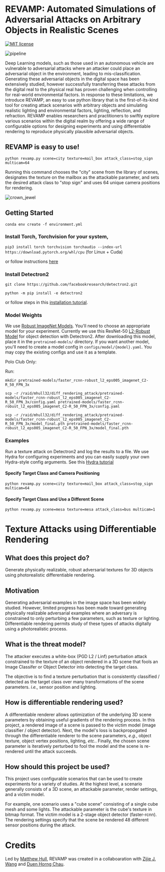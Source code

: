 # REVAMP: Automated Simulations of Adversarial Attacks on Arbitrary Objects in Realistic Scenes
[![MIT license](http://img.shields.io/badge/license-MIT-brightgreen.svg)](http://opensource.org/licenses/MIT)
<!-- [![arXiv](https://img.shields.io/badge/arXiv-2110.11227-b3131b.svg)](https://arxiv.org/abs/2110.11227) -->
![pipeline](https://github.com/matthewdhull/diff_rendering_attack/assets/683979/54d44775-15ae-4d0b-804e-0fe13a2d94fe)

Deep Learning models, such as those used in an autonomous vehicle are vulnerable to adversarial attacks where an attacker could place an adversarial object in the environment, leading to mis-classification. Generating these adversarial objects in the digital space has been extensively studied, however successfully transferring these attacks from the digital real to the physical real has proven challenging when controlling for real-world environmental factors. In response to these limitations, we introduce REVAMP, an easy to use python library that is the first-of-its-kind tool for creating attack scenarios with arbitrary objects and simulating realistic lighting and environmental factors, lighting, reflection, and refraction. REVAMP enables researchers and practitioners to swiftly explore various scenarios within the digital realm by offering a wide range of configurable options for designing experiments and using differentiable rendering to reproduce physically plausible adversarial objects.

## REVAMP is easy to use!  
`python revamp.py scene=city texture=mail_box attack_class=stop_sign multicam=64`

Running this command chooses the "city" scene from the library of scenes, designates the texture on the mailbox as the attackable parameter, and sets the desired attack class to "stop sign" and uses 64 unique camera positions for rendering.


![crown_jewel](https://github.com/matthewdhull/diff_rendering_attack/assets/683979/95dc6b8e-a948-4989-b3da-951e94ad4c72)

## Getting Started

`conda env create -f environment.yml`

### Install Torch, Torchvision for your system, 

`pip3 install torch torchvision torchaudio --index-url https://download.pytorch.org/whl/cpu` (for Linux + Cuda)

or follow instructions [here](https://pytorch.org/get-started/locally/)

### Install Detectron2

`git clone https://github.com/facebookresearch/detectron2.git`

`python -m pip install -e detectron2`

or follow steps in this [installation tutorial](https://detectron2.readthedocs.io/en/latest/tutorials/install.html).


### Model Weights

We use [Robust ImageNet Models](https://huggingface.co/madrylab/robust-imagenet-models). You'll need to choose an appropriate model for your experiment. Currently we use this ResNet-50 [L2-Robust Model](https://huggingface.co/madrylab/robust-imagenet-models/resolve/main/resnet50_l2_eps0.05.ckpt) for object detection with Detectron2. After downloading this model, place it in the `pretrained-models/` directory.  If you want another model, you'll need to create a model config in `configs/model/{model}.yaml`. You may copy the existing configs and use it as a template.

Polo Club Only:

Run:
```
mkdir pretrained-models/faster_rcnn-robust_l2_eps005_imagenet_C2-R_50_FPN_3x

scp -r /raid/mhull32/diff_rendering_attack/pretrained-models/faster_rcnn-robust_l2_eps005_imagenet_C2-R_50_FPN_3x/config.yaml pretrained-models/faster_rcnn-robust_l2_eps005_imagenet_C2-R_50_FPN_3x/config.yaml

scp -r /raid/mhull32/diff_rendering_attack/pretrained-models/faster_rcnn-robust_l2_eps005_imagenet_C2-R_50_FPN_3x/model_final.pth pretrained-models/faster_rcnn-robust_l2_eps005_imagenet_C2-R_50_FPN_3x/model_final.pth
```

### Examples
Run a texture attack on Detectron2 and log the results to a file.  We use Hydra for configuring experiments and you can easily supply your own Hydra-style config arguments. See this [Hydra tutorial](https://hydra.cc/docs/tutorials/basic/your_first_app/simple_cli/)

#### Specify Target Class and Camera Positioning
`python revamp.py scene=city texture=mail_box attack_class=stop_sign multicam=64`

#### Specify Target Class and Use a Different Scene
`python revamp.py scene=mesa texture=mesa attack_class=bus multicam=1`

# Texture Attacks using Differentiable Rendering

## What does this project do?  
Generate physically realizable, robust adversarial textures for 3D objects using photorealistic differentiable rendering. 

## Motivation
Generating adversarial examples in the image space has been widely studied.  However, limited progress has been made toward generating physically realizable adversarial examples where an adversary is constrained to only perturbing a few parameters, such as texture or lighting.  Differentiable rendering permits study of these types of attacks digitally using a photorealistic process.  

## What is the threat model?
The attacker executes a white-box (PGD L2 / Linf) perturbation attack constrained to the texture of an object rendered in a 3D scene that fools an Image Classifer or Object Detector into detecting the target class. 

The objective is to find a texture perturbation that is consistently classified / detected as the target class over many transformations of the scene parameters. _i.e.,_ sensor position and lighting. 

## How is differentiable rendering used?

A differentiable renderer allows optimization of the underlying 3D scene parameters by obtaining useful gradients of the rendering process. In this project, a rendered image of a scene is passed to the victim model (image classifier / object detector). Next, the model's loss is backpropogated through the differentiable renderer to the scene parameters, _e.g._, object texture, object vertex positions, lighting, _etc._. Finally, the chosen scene parameter is iteratively perturbed to fool the model and the scene is re-rendered until the attack succeeds. 

## How should this project be used?
This project uses configurable scenarios that can be used to create experiments for a variety of studies.  At the highest level, a scenario generally consists of a 3D scene, an attackable parameter, render settings, and a victim model.  

For example, one scenario uses a "cube scene" consisting of a single cube mesh and some lights.  The attackable parameter is the cube's texture in bitmap format. The victim model is a 2-stage object detector (faster-rcnn).  The rendering settings specify that the scene be rendered 48 different sensor positions during the attack.  



# Credits
Led by [Matthew Hull](https://matthewdhull.github.io), REVAMP was created in a collaboaration with  [Zijie J. Wang](https://zijie.wang) and [Duen Horng Chau](https://poloclub.github.io/polochau/).

<!-- # Citation
To learn more about REVAMP, please read our preliminary two-page [demo paper](https://arxiv.org/abs/2110.11227). Thanks!

```latex
@inproceedings{hull2021autogradeviz,
      title={Towards Automatic Grading of D3.js Visualizations},
      author={Matthew Hull, Connor Guerin, Justin Chen, Susanta Routray, Duen Horng (Polo) Chau},
      booktitle = {IEEE Visualization Conference (VIS), Poster},
      year={2021}}
``` -->